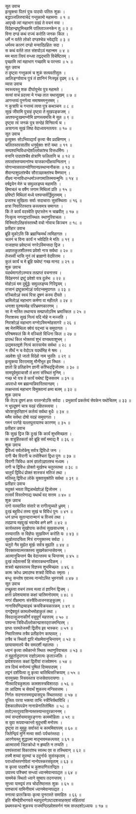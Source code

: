 सूत उवाच  
इत्युक्त्वा पितरं पुत्रः पादयोः पतितः शुकः ।  
बद्धाञ्जलिरुवाचेदं गन्तुकामो महामनाः ॥ १ ॥  
आपृच्छे त्वां महाभाग ग्राह्यं ते वचनं मया ।  
विदेहान्द्रष्टुमिच्छामि पालिताञ्जनकेन तु ॥ २ ॥  
विना दण्डं कथं राज्यं करोति जनकः किल ।  
धर्मे न वर्तते लोको दण्डश्चेन्न भवेद्यदि ॥ ३ ॥  
धर्मस्य कारणं दण्डो मन्वादिप्रहितः सदा ।  
स कथं वर्तते तात संशयोऽयं महान्मम ॥ ४ ॥  
मम माता त्वियं वन्ध्या तद्वद्‌भाति विचेष्टितम् ।  
पृच्छामि त्वां महाभाग गच्छामि च परन्तप ॥ ५ ॥  
सूत उवाच  
तं दृष्ट्वा गन्तुकामं च शुकं सत्यवतीसुतः ।  
आलिङ्ग्योवाच पुत्रं तं ज्ञानिनं निःस्पृहं दृढम् ॥ ६ ॥  
व्यास उवाच  
स्वस्त्यस्तु शक दीर्घायुर्भव पुत्र महामते ।  
सत्यां वाचं प्रदत्त्वा मे गच्छ तात यथासुखम् ॥ ७ ॥  
आगन्तव्यं पुनर्गत्वा ममाश्रममनुत्तमम् ।  
न कुत्रापि च गन्तव्यं त्वया पुत्र कथञ्चन ॥ ८ ॥  
सुखं जीवामि पुत्राहं दृष्ट्वा ते मुखपङ्कजम् ।  
अपश्यन्दुःखमाप्नोमि प्राणस्त्वमसि मे सुत ॥ ९ ॥  
दृष्ट्वा त्वं जनकं पुत्र सन्देहं विनिवर्त्य च ।  
अत्रागत्य सुखं तिष्ठ वेदाध्ययनतत्परः ॥ १० ॥  
सूत उवाच  
इत्युक्तः सोऽभिवाद्यार्यं कृत्वा चैव प्रदक्षिणाम् ।  
चलितस्तरसातीव धनुर्मुक्तः शरो यथा ॥ ११ ॥  
सम्पश्यन्विविधान्देशाँल्लोकांश्च वित्तधर्मिणः ।  
वनानि पादपांश्चैव क्षेत्राणि फलितानि च ॥ १२ ॥  
तापसांस्तप्यमानांश्च याजकान्दीक्षयान्वितान् ।  
योगाभ्यासरतान्योगिवानप्रस्थान्वनौकसः ॥ १३ ॥  
शैवान्पाशुपतांश्चैव सौराञ्छाक्तांश्च वैष्णवान् ।  
वीक्ष्य नानाविधान्धर्माञ्जगामातिस्मयन्मुनिः ॥ १४ ॥  
वर्षद्वयेन मेरुं च समुल्लङ्घ्य महामतिः ।  
हिमाचलं च वर्षेण जगाम मिथिलां प्रति ॥ १५ ॥  
प्रविष्टो मिथिलां मध्ये पश्यन्सर्वर्द्धिमुत्तमाम् ।  
प्रजाश्च सुखिताः सर्वाः सदाचाराः सुसंस्थिताः ॥ १६ ॥  
क्षत्रा निवारितस्तत्र कस्त्वमत्र समागतः ।  
किं ते कार्यं वदस्वेति पृष्टस्तेन न चाब्रवीत् ॥ १७ ॥  
निःसृत्य नगरद्वारात्स्थितः स्थाणुरिवाचलः ।  
विस्मितोऽतिहसंस्तस्थौ वचो नोवाच किञ्चन ॥ १८ ॥  
प्रतीहार उवाच  
ब्रूहि मूकोऽसि किं ब्रह्मन्किमर्थं त्वमिहागतः ।  
चलनं च विना कार्यं न भवेदिति मे मतिः ॥ १९ ॥  
राजाज्ञया प्रवेष्टव्यं नगरेऽस्मिन्सदा द्विज ।  
अज्ञातकुलशीलस्य प्रवेशो नात्र सर्वथा ॥ २० ॥  
तेजस्वी भासि नूनं त्वं ब्राह्मणो वेदवित्तमः ।  
कुलं कार्यं च मे ब्रूहि यथेष्टं गच्छ मानद ॥ २१ ॥  
शुक उवाच  
यदर्थमागतोऽस्म्यत्र तत्प्राप्तं वचनात्तव ।  
विदेहनगरं द्रष्टुं प्रवेशो यत्र दुर्लभः ॥ २२ ॥  
मोहोऽयं मम दुर्बुद्धेः समुल्लङ्घ्य गिरिद्वयम् ।  
राजानं द्रष्टुकामोऽहं पर्यटन्समुपागतः ॥ २३ ॥  
वञ्चितोऽहं स्वयं पित्रा दूषणं कस्य दीयते ।  
भ्रामितोऽहं महाभाग कर्मणा वा महीतले ॥ २४ ॥  
धनाशा पुरुषस्येह परिभ्रमणकारणम् ।  
सा मे नास्ति तथाप्यत्र सम्प्राप्तोऽस्मि भ्रमात्किल ॥ २५ ॥  
निराशस्य सुखं नित्यं यदि मोहे न मज्जति ।  
निराशोऽहं महाभाग मग्नोऽस्मिन्मोहसागरे ॥ २६ ॥  
क्व मेरुर्मिथिला क्वेयं पद्‌भ्यां च समुपागतः ।  
परिश्रमफलं किं मे वञ्चितो विधिना किल ॥ २७ ॥  
प्रारब्धं किल भोक्तव्यं शुभं वाप्यथवाशुभम् ।  
उद्यमस्तद्वशे नित्यं कारयत्येव सर्वथा ॥ २८ ॥  
न तीर्थं न च वेदोऽत्र यदर्थमिह मे श्रमः ।  
अप्रवेशः पुरे जातो विदेहो नाम भूपतिः ॥ २९ ॥  
इत्युक्त्या विररामाशु मौनीभूत इव स्थितः ।  
ज्ञातो हि प्रतिहारेण ज्ञानी कश्चिद्‌द्विजोत्तमः ॥ ३० ॥  
सामपूर्वमुवाचासौ तं क्षत्ता संस्थितं मुनिम् ।  
गच्छ भो यत्र ते कार्यं यथेष्टं द्विजसत्तम ॥ ३१ ॥  
अपराधो मम ब्रह्मन्यन्निवारितवानहम् ।  
तत्क्षन्तव्यं महाभाग विमुक्तानां क्षमा बलम् ॥ ३२ ॥  
शुक उवाच  
किं तेऽत्र दूषणं क्षत्तः परतन्त्रोऽसि सर्वदा ।
प्रभुकार्यं प्रकर्तव्यं सेवकेन यथोचितम् ॥ ३३ ॥  
न भूपदूषणं चात्र यदहं रक्षितस्त्वया ।  
चोरशत्रुपरिज्ञानं कर्तव्यं सर्वथा बुधैः ॥ ३४ ॥  
ममैव सर्वथा दोषो यदहं समुपागतः ।  
गमनं परगेहे यल्लघुतायाश्च कारणम् ॥ ३५ ॥  
प्रतीहार उवाच  
किं सुखं द्विज किं दुःखं किं कार्यं शुभमिच्छता ।  
कः शत्रुर्हितकर्ता को ब्रूहि सर्वं ममाद्य वै ॥ ३६ ॥  
शुक उवाच  
द्वैविध्यं सर्वलोकेषु सर्वत्र द्विविधो जनः ।  
रागी चैव विरागी च तयोश्चित्तं द्विधा पुनः ॥ ३७ ॥  
विरागी त्रिविधः कामं ज्ञातोऽज्ञातश्च मध्यमः ।  
रागी च द्विविधः प्रोक्तो मूर्खश्च चतुरस्तथा ॥ ३८ ॥  
चातुर्यं द्विविधं प्रोक्तं शास्त्रजं मतिजं तथा ।  
मतिस्तु द्विविधा लोके युक्तायुक्तेति सर्वथा ॥ ३९ ॥  
प्रतीहार उवाच  
यदुक्तं भवता विद्वन्नार्थज्ञोऽहं द्विजोत्तम ।  
तत्सर्वं विस्तरेणाद्य यथार्थं वद सत्तम ॥ ४० ॥  
शुक उवाच  
रागो यस्यास्ति संसारे स रागीत्युच्यते ध्रुवम् ।  
दुःखं बहुविधं तस्य सुखं च विविधं पुनः ॥ ४१ ॥  
धनं प्राप्य सुतान्दारान्मानं च विजयं तथा ।  
तदप्राप्य महद्दुःखं भवत्येव क्षणे क्षणे ॥ ४२ ॥  
कार्यस्तस्य सुखोपायः कर्तव्यं सुखसाधनम् ।  
तस्यारातिः स विज्ञेयः सुखविघ्नं करोति यः ॥ ४३ ॥  
सुखोत्पादयिता मित्रं रागयुक्तस्य सर्वदा ।  
चतुरो नैव मुह्येत मूर्खः सर्वत्र मुह्यति ॥ ४४ ॥  
विरक्तस्यात्मरक्तस्य सुखमेकान्तसेवनम् ।  
आत्मानुचिन्तनं चैव वेदान्तस्य च चिन्तनम् ॥ ४५ ॥  
दुःखं तदेतत्सर्वं हि संसारकथनादिकम् ।  
शत्रवो बहवस्तस्य विज्ञस्य शुभमिच्छतः ॥ ४६ ॥  
कामः क्रोधः प्रमादश्च शत्रवो विविधाः स्मृताः ।  
बन्धुः सन्तोष एवास्य नान्योऽस्ति भुवनत्रये ॥ ४७ ॥  
सूत उवाच  
तच्छ्रुत्वा वचनं तस्य मत्वा तं ज्ञानिनं द्विजम् ।  
क्षत्ता प्रवेशयामास कक्षां चातिमनोरमाम् ॥ ४८ ॥  
नगरं वीक्षमाणः संस्त्रैविध्यजनसङ्कुलम् ।  
नानाविपणिद्रव्याढ्यं क्रयविक्रयकारकम् ॥ ४९ ॥  
रागद्वेषयुतं कामलोभमोहाकुलं तथा ।  
विवदत्सुजनाकीर्णं वसुपूर्णं महत्तरम् ॥ ५० ॥  
पश्यन्स त्रिविधाँल्लोकान्प्रासरद्‌राजमन्दिरम् ।  
प्राप्तः परमतेजस्वी द्वितीय इव भास्करः ॥ ५१ ॥  
निवारितश्च तत्रैव प्रतीहारेण काष्ठवत् ।  
तत्रैव च स्थितो द्वारि मोक्षमेवानुचिन्तयन् ॥ ५२ ॥  
छायायामातपे चैव समदर्शी महातपाः ।  
ध्यानं कृत्वा तथैकान्ते स्थितः स्थाणुरिवाचलः ॥ ५३ ॥  
तं मुहूर्तादुपागत्य राज्ञोऽमात्यः कृताञ्जलिः ।  
प्रावेशयत्ततः कक्षां द्वितीयां राजवेश्मनः ॥ ५४ ॥  
तत्र दिव्यं मनोरम्यं पुष्पितं दिव्यपादपम् ।  
तद्वनं दर्शयित्वा तु कृत्वा चातिथिसत्क्रियाम् ॥ ५५ ॥  
वारमुख्याः स्त्रियस्तत्र राजसेवापरायणाः ।  
गीतवादित्रकुशलाः कामशास्त्रविशारदाः ॥ ५६ ॥  
ता आदिश्य च सेवार्थं शुकस्य मन्त्रिसत्तमः ।  
निर्गतः सदनात्तस्माद्व्यासपुत्रः स्थितस्तदा ॥ ५७ ॥  
पूजितः परया भक्त्या ताभिः स्त्रीभिर्यथाविधि ।  
देशकालोपपन्नेन नानान्नेनातितोषितः ॥ ५८ ॥  
ततोऽन्तःपुरवासिन्यस्तस्यान्तःपुरकाननम् ।  
रम्यं सन्दर्शयामासुरङ्गनाः काममोहिताः ॥ ५९ ॥  
स युवा रूपवान्कान्तो मृदुभाषी मनोरमः ।  
दृष्ट्वा ता मुमुहुः सर्वास्तं च काममिवापरम् ॥ ६० ॥  
जितेन्द्रियं मुनिं मत्त्वा सर्वाः पर्यचरंस्तदा ।  
आरणेयस्तु शुद्धात्मा मातृभावमकल्पयत् ॥ ६१ ॥  
आत्मारामो जितक्रोधो न हृष्यति न तप्यति ।  
पश्यंस्तासां विकारांश्च स्वस्थ एव स तस्थिवान् ॥ ६२ ॥  
तस्मै शय्यां सुरम्यां च ददुर्नार्यः सुसंस्कृताम् ।  
परार्ध्यास्तरणोपेतां नानोपस्करसंवृताम् ॥ ६३ ॥  
स कृत्वा पादशौचं च कुशपाणिरतन्द्रितः ।  
उपास्य पश्चिमां सन्ध्यां ध्यानमेवान्वपद्यत ॥ ६४ ॥  
याममेकं स्थितो ध्याने सुष्वाप तदनन्तरम् ।  
सुप्त्वा यामद्वयं तत्र चोदतिष्ठत्ततः शुकः ॥ ६५ ॥  
पाश्चात्यं यामिनीयामं ध्यानमेवान्वपद्यत ।  
स्नात्वा प्रातःक्रियाः कृत्वा पुनरास्ते समाहितः ॥ ६६ ॥  
इति श्रीमद्देवीभागवते महापुराणेऽष्टादशसाहस्र्यां संहितायां  
प्रथमस्कन्धे शुकस्य राजमन्दिरप्रवेशवर्णनं नाम सप्तदशोऽध्यायः ॥ १७ ॥
